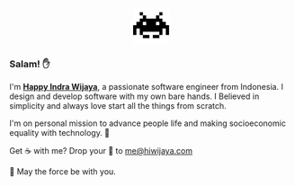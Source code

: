 <p align="center">
  <img src="https://github.com/hiwijaya/hiwijaya/blob/master/img/alien.gif" alt="Invader" width="64px"/>
</p>

### Salam! ✋
I'm [**Happy Indra Wijaya**](https://hiwijaya.com), a passionate software engineer from Indonesia. I design and develop software with my own bare hands. I Believed in simplicity and always love start all the things from scratch.

I'm on personal mission to advance people life and making socioeconomic equality with technology. 🚀

Get ☕ with me? Drop your 💬 to [me@hiwijaya.com](mailto:me@hiwijaya.com)

:black_heart: May the force be with you.
